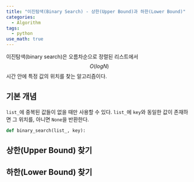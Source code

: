 ```yaml
---
title: "이진탐색(Binary Search) - 상한(Upper Bound)과 하한(Lower Bound)"
categories:
  - Algorithm
tags:
  - python
use_math: true
---
```


이진탐색(binary search)은 오름차순으로 정렬된 리스트에서 $$O(log N)$$ 시간 안에 특정 값의 위치를 찾는 알고리즘이다. 

## 기본 개념

`list_`에 중복된 값들이 없을 때만 사용할 수 있다. `list_`에 `key`와 동일한 값이 존재하면 그 위치를, 아니면 `None`을 반환한다.

```python
def binary_search(list_, key):
```

## 상한(Upper Bound) 찾기  



## 하한(Lower Bound) 찾기  

